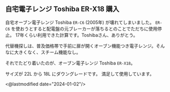 ## 自宅電子レンジ Toshiba ER-X18 購入

自宅オーブン電子レンジ Toshiba `ER-C6` (2005年) が壊れてしまいました。
`ER-C6` を使おうとすると配電盤の元ブレーカーが落ちるとのことでただちに使用停止。
17年くらい利用できた計算です。Toshibaさん、ありがとう。

代替機探しは、普及価格帯で手前に扉が開くオーブン機能つき電子レンジ。そんなに大きくなく、スチーム機能なし。

それでたどり着いたのが、オーブン電子レンジ Toshiba `ER-X18`。

サイズが 22L から 18L にダウングレードです。
満足して使用しています。

<@lastmodified date="2024-01-02"/>
